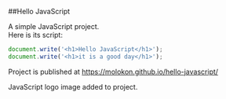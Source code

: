 ##Hello JavaScript

A simple JavaScript project.  
Here is its script:  

```javascript
document.write('<h1>Hello JavaScript</h1>');
document.write('<h1>it is a good day</h1>');

```

<span>Project is published at 
https://molokon.github.io/hello-javascript/<span>

JavaScript logo image added to project.